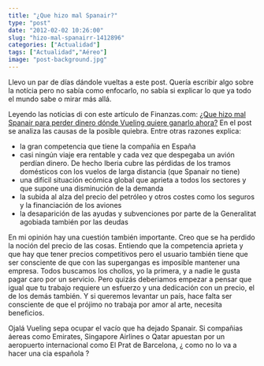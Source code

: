 ```yaml
---
title: "¿Que hizo mal Spanair?"
type: "post"
date: "2012-02-02 10:26:00"
slug: "hizo-mal-spanairr-1412896"
categories: ["Actualidad"]
tags: ["Actualidad","Aéreo"]
image: "post-background.jpg"
---
```


 Llevo un par de días dándole vueltas a este post. Quería escribir algo sobre la notícia pero no sabía como enfocarlo, no sabía si explicar lo que ya todo el mundo sabe o mirar más allá.

 Leyendo las noticias di con este artículo de Finanzas.com: [ ¿Que hizo mal Spanair para perder dinero dónde Vueling quiere ganarlo ahora?](http://www.finanzas.com/noticias/empresas/2012-01-31/647526_que-hizo-spanair-para-perder.html) En el post se analiza las causas de la posible quiebra. Entre otras razones explica:

- la gran competencia que tiene la compañia en España
- casi ningún viaje era rentable y cada vez que despegaba un avión perdían dinero. De hecho Iberia cubre las pérdidas de los tramos domésticos con los vuelos de larga distancia (que Spanair no tiene)
- una difícil situación ecómica global que aprieta a todos los sectores y que supone una disminución de la demanda
- la subida al alza del precio del petróleo y otros costes como los seguros y la financiación de los aviones
- la desaparición de las ayudas y subvenciones por parte de la Generalitat agobiada también por las deudas

 En mi opinión hay una cuestión también importante. Creo que se ha perdido la noción del precio de las cosas. Entiendo que la competencia aprieta y que hay que tener precios competitivos pero el usuario también tiene que ser consciente de que con las supergangas es imposible mantener una empresa. Todos buscamos los chollos, yo la primera, y a nadie le gusta pagar caro por un servicio. Pero quizás deberiamos empezar a pensar que igual que tu trabajo requiere un esfuerzo y una dedicación con un precio, el de los demás también. Y si queremos levantar un país, hace falta ser consciente de que el prójimo no trabaja por amor al arte, necesita beneficios.

 Ojalá Vueling sepa ocupar el vacío que ha dejado Spanair. Si compañias áereas como Emirates, Singapore Airlines o Qatar apuestan por un aeropuerto internacional como El Prat de Barcelona, ¿ como no lo va a hacer una cia española ?